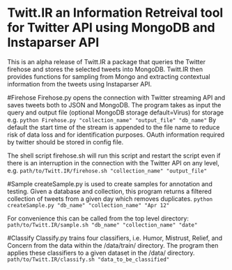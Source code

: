 # Twitt.IR an Information Retreival tool for Twitter API using MongoDB and Instaparser API

This is an alpha release of Twitt.IR a package that queries the Twitter firehose and stores the selected tweets into MongoDB. Twitt.IR then provides functions for sampling from Mongo and extracting contextual information from the tweets using Instaparser API. 

#Firehose
Firehose.py opens the connection with Twitter streaming API and saves tweets both to JSON and MongoDB.
The program takes as input the query and output file (optional MongoDB storage default=Virus) for storage
e.g. 
`python Firehose.py "collection_name" "output_file" "db_name"`
By default the start time of the stream is appended to the file name to reduce risk of data loss and for
identification purposes. OAuth information required by twitter should be stored in config file.

The shell script firehose.sh will run this script and restart the script even if there is an interruption
in the connection with the Twitter API on any level, e.g.
`path/to/Twitt.IR/firehose.sh "collection_name" "output_file"`

#Sample
createSample.py is used to create samples for annotation and testing. Given a database and collection, this program returns a filtered collection of tweets from a given day which removes duplicates. 
`python createSample.py "db_name" "collection_name" "Apr 12"`

For convenience this can be called from the top level directory:
`path/to/Twitt.IR/sample.sh "db_name" "collection_name" "date"`

#Classify
Classify.py trains four classifiers, i.e. Humor, Mistrust, Relief, and Concern from the data within the /data/train/ directory. The program then applies these classifiers to a given dataset in the /data/ directory.
`path/to/Twitt.IR/classify.sh "data_to_be_classified"`



